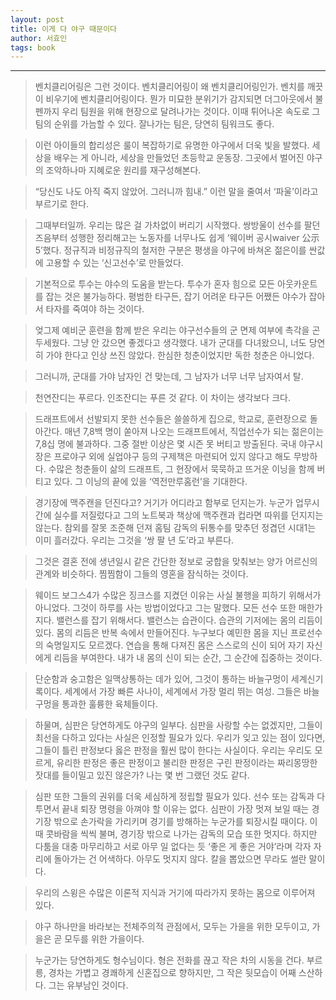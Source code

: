 ```yaml
---
layout: post
title: 이게 다 야구 때문이다
author: 서효인
tags: book
---
```


----

> 벤치클리어링은 그런 것이다. 벤치클리어링이 왜 벤치클리어링인가. 벤치를 깨끗이 비우기에 벤치클리어링이다. 뭔가 미묘한 분위기가 감지되면 더그아웃에서 불펜까지 우리 팀원을 위해 현장으로 달려나가는 것이다. 이때 튀어나온 속도로 그 팀의 순위를 가늠할 수 있다. 잘나가는 팀은, 당연히 팀워크도 좋다.

> 이런 아이들의 합리성은 룰이 복잡하기로 유명한 야구에서 더욱 빛을 발했다. 세상을 배우는 게 아니라, 세상을 만들었던 초등학교 운동장. 그곳에서 벌어진 야구의 조악하나마 지혜로운 원리를 재구성해본다.

> “당신도 나도 아직 죽지 않았어. 그러니까 힘내.”      이런 말을 줄여서 ‘파울’이라고 부르기로 한다.

> 그때부터일까. 우리는 많은 걸 가차없이 버리기 시작했다. 쌍방울이 선수를 팔던 즈음부터 성행한 정리해고는 노동자를 너무나도 쉽게 ‘웨이버 공시waiver 公示5’했다. 정규직과 비정규직의 철저한 구분은 평생을 야구에 바쳐온 젊은이를 싼값에 고용할 수 있는 ‘신고선수’로 만들었다.

>  기본적으로 투수는 야수의 도움을 받는다. 투수가 혼자 힘으로 모든 아웃카운트를 잡는 것은 불가능하다. 평범한 타구든, 잡기 어려운 타구든 어쨌든 야수가 잡아서 타자를 죽여야 하는 것이다.

> 엊그제 예비군 훈련을 함께 받은 우리는 야구선수들의 군 면제 여부에 촉각을 곤두세웠다. 그냥 안 갔으면 좋겠다고 생각했다. 내가 군대를 다녀왔으니, 너도 당연히 가야 한다고 인상 쓰진 않았다. 한심한 청춘이었지만 독한 청춘은 아니었다.

> 그러니까, 군대를 가야 남자인 건 맞는데, 그 남자가 너무 너무 남자여서 탈.

> 천연잔디는 푸르다. 인조잔디는 푸른 것 같다. 이 차이는 생각보다 크다.

> 드래프트에서 선발되지 못한 선수들은 쓸쓸하게    집으로, 학교로, 훈련장으로 돌아간다.    매년 7,8백 명이 쏟아져 나오는 드래프트에서,    직업선수가 되는 젊은이는 7,8십 명에 불과하다.    그중 절반 이상은 몇 시즌 못 버티고 방출된다.    국내 야구시장은 프로야구 외에 실업야구 등의 구제책은    마련되어 있지 않다고 해도 무방하다.         수많은 청춘들이      삶의 드래프트, 그 현장에서      묵묵하고 뜨거운 이닝을 함께 버티고 있다.         그 이닝의 끝에 있을      ‘역전만루홈런’을 기대한다.

> 경기장에 맥주캔을 던진다고? 거기가 어디라고 함부로 던지는가. 누군가 업무시간에 실수를 저질렀다고 그의 노트북과 책상에 맥주캔과 컵라면 따위를 던지지는 않는다. 참외를 잘못 조준해 던져 홈팀 감독의 뒤통수를 맞추던 정겹던 시대1는 이미 흘러갔다. 우리는 그것을 ‘쌍 팔 년 도’라고 부른다.

> 그것은 결혼 전에 생년일시 같은 간단한 정보로 궁합을 맞춰보는 양가 어르신의 관계와 비슷하다. 찜찜함이 그들의 영혼을 잠식하는 것이다.

> 웨이드 보그스4가 수많은 징크스를 지켰던 이유는 사실 불행을 피하기 위해서가 아니었다. 그것이 하루를 사는 방법이었다고 그는 말했다. 모든 선수 또한 매한가지다. 밸런스를 잡기 위해서다. 밸런스는 습관이다. 습관의 기저에는 몸의 리듬이 있다. 몸의 리듬은 반복 속에서 만들어진다. 누구보다 예민한 몸을 지닌 프로선수의 숙명일지도 모르겠다. 연습을 통해 다져진 몸은 스스로의 신이 되어 자기 자신에게 리듬을 부여한다. 내가 내 몸의 신이 되는 순간, 그 순간에 집중하는 것이다.   

> 단순함과 숭고함은 일맥상통하는 데가 있어, 그것이 통하는 바늘구멍이 세계신기록이다. 세계에서 가장 빠른 사나이, 세계에서 가장 멀리 뛰는 여성. 그들은 바늘구멍을 통과한 훌륭한 육체들이다.

>  하물며, 심판은 당연하게도 야구의 일부다. 심판을 사랑할 수는 없겠지만, 그들이 최선을 다하고 있다는 사실은 인정할 필요가 있다. 우리가 잊고 있는 점이 있다면, 그들이 틀린 판정보다 옳은 판정을 훨씬 많이 한다는 사실이다. 우리는 우리도 모르게, 유리한 판정은 좋은 판정이고 불리한 판정은 구린 판정이라는 짜리몽땅한 잣대를 들이밀고 있진 않은가? 나는 몇 번 그랬던 것도 같다.   

> 심판 또한 그들의 권위를 더욱 세심하게 정립할 필요가 있다. 선수 또는 감독과 다투면서 끝내 퇴장 명령을 아껴야 할 이유는 없다. 심판이 가장 멋져 보일 때는 경기장 밖으로 손가락을 가리키며 경기를 방해하는 누군가를 퇴장시킬 때이다. 이때 콧바람을 씩씩 불며, 경기장 밖으로 나가는 감독의 모습 또한 멋지다. 하지만 다툼을 대충 마무리하고 서로 아무 일 없다는 듯 ‘좋은 게 좋은 거야’라며 각자 자리에 돌아가는 건 어색하다. 아무도 멋지지 않다. 칼을 뽑았으면 무라도 썰란 말이다.

>  우리의 스윙은 수많은 이론적 지식과 거기에 따라가지 못하는 몸으로 이루어져 있다.

> 야구 하나만을 바라보는 전체주의적 관점에서, 모두는 가을을 위한 모두이고, 가을은 곧 모두를 위한 가을이다.

> 누군가는 당연하게도 형수님이다. 형은 전화를 끊고 작은 차의 시동을 건다. 부르릉, 경차는 가볍고 경쾌하게 신혼집으로 향하지만, 그 작은 뒷모습이 어째 스산하다. 그는 유부남인 것이다. 